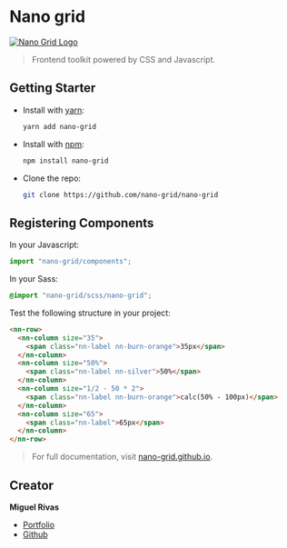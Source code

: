 # Nano grid

[![Nano Grid Logo](https://nano-grid.github.io/img/preview.png)](https://nano-grid.github.io)
> Frontend toolkit powered by CSS and Javascript.

## Getting Starter

- Install with [yarn](https://yarnpkg.com/):

  ```sh
  yarn add nano-grid
  ```

- Install with [npm](https://www.npmjs.com/):

  ```sh
  npm install nano-grid
  ```

- Clone the repo:

  ```sh
  git clone https://github.com/nano-grid/nano-grid
  ```

## Registering Components

In your Javascript:

```js
import "nano-grid/components";
```

In your Sass:

```css
@import "nano-grid/scss/nano-grid";
```

Test the following structure in your project:

```html
<nn-row>
  <nn-column size="35">
    <span class="nn-label nn-burn-orange">35px</span>
  </nn-column>
  <nn-column size="50%">
    <span class="nn-label nn-silver">50%</span>
  </nn-column>
  <nn-column size="1/2 - 50 * 2">
    <span class="nn-label nn-burn-orange">calc(50% - 100px)</span>
  </nn-column>
  <nn-column size="65">
    <span class="nn-label">65px</span>
  </nn-column>
</nn-row>
```

> For full documentation, visit [nano-grid.github.io](https://nano-grid.github.io).

## Creator

**Miguel Rivas**

- [Portfolio](https://miguel-rivas.github.io)
- [Github](https://github.com/jmiguelrivas)